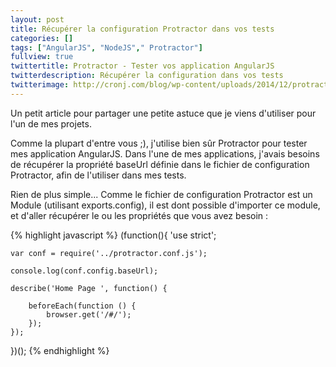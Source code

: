 ```yaml
---
layout: post
title: Récupérer la configuration Protractor dans vos tests
categories: []
tags: ["AngularJS", "NodeJS"," Protractor"]
fullview: true
twittertitle: Protractor - Tester vos application AngularJS 
twitterdescription: Récupérer la configuration dans vos tests
twitterimage: http://cronj.com/blog/wp-content/uploads/2014/12/protractor-qa-logo.png
---
```


Un petit article pour partager une petite astuce que je viens d'utiliser pour l'un de mes projets. 

Comme la plupart d'entre vous ;), j'utilise bien sûr Protractor pour tester mes application AngularJS. Dans l'une de mes applications, j'avais besoins de récupérer la propriété baseUrl définie dans le fichier de configuration Protractor, afin de l'utiliser dans mes tests. 

Rien de plus simple... Comme le fichier de configuration Protractor est un Module (utilisant exports.config), il est dont possible d'importer ce module, et d'aller récupérer le ou les propriétés que vous avez besoin : 

{% highlight javascript %}
(function(){
	'use strict';

	var conf = require('../protractor.conf.js');
	
	console.log(conf.config.baseUrl);

	describe('Home Page ', function() {

		beforeEach(function () {
			browser.get('/#/');
		});
	});
})();
{% endhighlight %}
